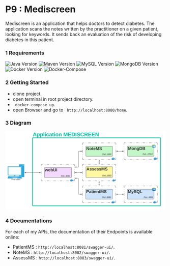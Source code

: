 # P9 : Mediscreen
Mediscreen is an application that helps doctors to detect diabetes. The application scans the notes written by the practitioner on a given patient, looking for keywords. It sends back an evaluation of the risk of developing diabetes in this patient.

### 1 Requirements
  ![Java Version](https://img.shields.io/badge/Java-11-red)
  ![Maven Version](https://img.shields.io/badge/Maven-3.6.x-blue)
  ![MySQL Version](https://img.shields.io/badge/MySQL-8-green)
  ![MongoDB Version](https://img.shields.io/badge/MongoDB-5-green)
  ![Docker Version](https://img.shields.io/badge/Docker-20.10.x-cyan)
  ![Docker-Compose](https://img.shields.io/badge/Docker_compose-3.x-cyan)

### 2 Getting Started
- clone project.
- open terminal in root project directory.
- `` docker-compose up``.
- open Browser and go to `` http://localhost:8080/home``.

### 3 Diagram
![Diagram](P9%20_%20Diagram.jpeg)

### 4 Documentations
For each of my APIs, the documentation of their Endpoints is available online:
- PatientMS : `http://localhost:8081/swagger-ui/`.
- NoteMS    : `http://localhost:8082/swagger-ui/`.
- AssessMS  : `http://localhost:8083/swagger-ui/`.


